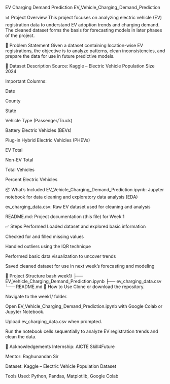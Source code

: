 EV Charging Demand Prediction
EV_Vehicle_Charging_Demand_Prediction

📊 Project Overview
This project focuses on analyzing electric vehicle (EV) registration data to understand EV adoption trends and charging demand. The cleaned dataset forms the basis for forecasting models in later phases of the project.

🚧 Problem Statement
Given a dataset containing location-wise EV registrations, the objective is to analyze patterns, clean inconsistencies, and prepare the data for use in future predictive models.

📁 Dataset Description
Source: Kaggle – Electric Vehicle Population Size 2024

Important Columns:

Date

County

State

Vehicle Type (Passenger/Truck)

Battery Electric Vehicles (BEVs)

Plug-in Hybrid Electric Vehicles (PHEVs)

EV Total

Non-EV Total

Total Vehicles

Percent Electric Vehicles

📦 What’s Included
EV_Vehicle_Charging_Demand_Prediction.ipynb: Jupyter notebook for data cleaning and exploratory data analysis (EDA)

ev_charging_data.csv: Raw EV dataset used for cleaning and analysis

README.md: Project documentation (this file) for Week 1

✅ Steps Performed
Loaded dataset and explored basic information

Checked for and filled missing values

Handled outliers using the IQR technique

Performed basic data visualization to uncover trends

Saved cleaned dataset for use in next week’s forecasting and modeling

📂 Project Structure
bash
week1/
├── EV_Vehicle_Charging_Demand_Prediction.ipynb
├── ev_charging_data.csv
└── README.md
🚀 How to Use
Clone or download the repository.

Navigate to the week1/ folder.

Open EV_Vehicle_Charging_Demand_Prediction.ipynb with Google Colab or Jupyter Notebook.

Upload ev_charging_data.csv when prompted.

Run the notebook cells sequentially to analyze EV registration trends and clean the data.

🙌 Acknowledgements
Internship: AICTE Skill4Future

Mentor: Raghunandan Sir

Dataset: Kaggle – Electric Vehicle Population Dataset

Tools Used: Python, Pandas, Matplotlib, Google Colab
